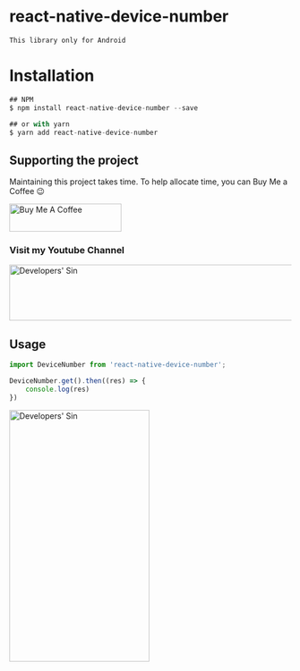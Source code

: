 # react-native-device-number

` This library only for Android `

# Installation

```javascript
## NPM
$ npm install react-native-device-number --save

## or with yarn
$ yarn add react-native-device-number

```

## Supporting the project

Maintaining this project takes time. To help allocate time, you can Buy Me a Coffee :wink:

<a href="https://www.buymeacoffee.com/mdrajibsk8" target="_blank"><img src="https://cdn.buymeacoffee.com/buttons/default-orange.png" alt="Buy Me A Coffee" width="200" height="50" ></a>

### Visit my Youtube Channel

<a href="https://www.youtube.com/channel/UCNaNqDQWjY9cH8Ttm_-X3DA" target="_blank"><img src="https://raw.githubusercontent.com/mdrajibsk8/react-native-device-number/master/youtube.gif?raw=true" alt="Developers' Sin" width="700" height="100" ></a>


## Usage
```javascript
import DeviceNumber from 'react-native-device-number';

DeviceNumber.get().then((res) => {
    console.log(res)
})
```
<!-- ![Alt text](https://raw.githubusercontent.com/mdrajibsk8/react-native-device-number/master/img.png?raw=true | width=100 | height=250) -->
<img src="https://raw.githubusercontent.com/mdrajibsk8/react-native-device-number/master/img.png?raw=true" alt="Developers' Sin" width="250" height="450" >

